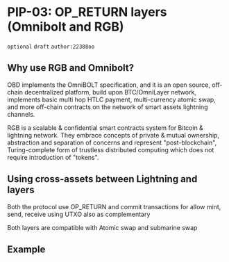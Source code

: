 # PIP-03: OP_RETURN layers (Omnibolt and RGB)

`optional`  `draft` `author:22388oo`

## Why use RGB and Omnibolt?

OBD implements the OmniBOLT specification, and it is an open source, off-chain decentralized platform, build upon BTC/OmniLayer network, implements basic multi hop HTLC payment, multi-currency atomic swap, and more off-chain contracts on the network of smart assets lightning channels.

RGB is a scalable & confidential smart contracts system for Bitcoin & lightning network. They embrace concepts of private & mutual ownership, abstraction and separation of concerns and represent "post-blockchain", Turing-complete form of trustless distributed computing which does not require introduction of "tokens".

## Using cross-assets between Lightning and layers

Both the protocol use OP_RETURN and commit transactions for allow mint, send, receive using UTXO also as complementary

Both layers are compatible with Atomic swap and submarine swap

## Example


```json
